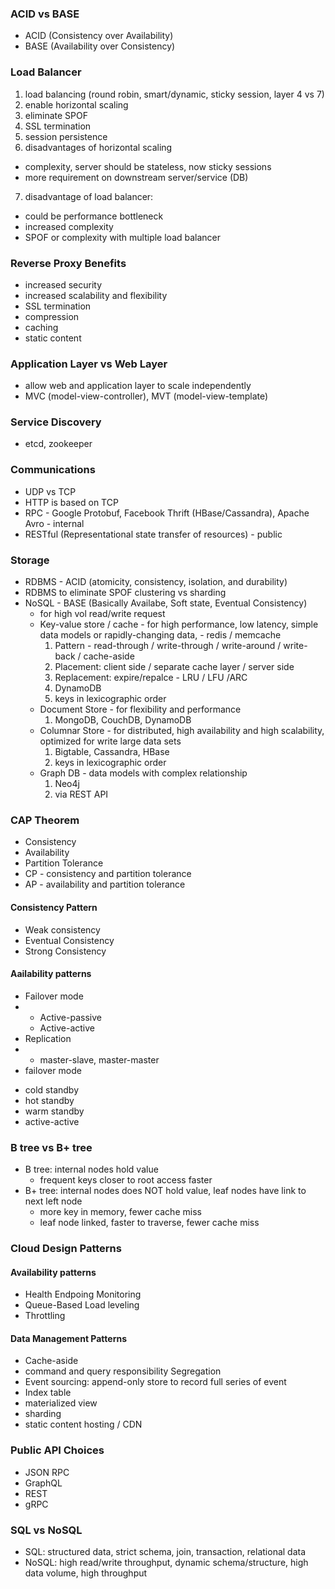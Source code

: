### ACID vs BASE
* ACID (Consistency over Availability)
* BASE (Availability over Consistency)

### Load Balancer
1. load balancing (round robin, smart/dynamic, sticky session, layer 4 vs 7)
2. enable horizontal scaling
3. eliminate SPOF
4. SSL termination
5. session persistence
6. disadvantages of horizontal scaling
  * complexity, server should be stateless, now sticky sessions
  * more requirement on downstream server/service (DB)
7. disadvantage of load balancer:
  * could be performance bottleneck
  * increased complexity
  * SPOF or complexity with multiple load balancer

### Reverse Proxy Benefits
* increased security
* increased scalability and flexibility
* SSL termination
* compression
* caching
* static content

### Application Layer vs Web Layer
* allow web and application layer to scale independently
* MVC (model-view-controller), MVT (model-view-template)

### Service Discovery
* etcd, zookeeper

### Communications
* UDP vs TCP
* HTTP is based on TCP
* RPC - Google Protobuf, Facebook Thrift (HBase/Cassandra), Apache Avro - internal
* RESTful (Representational state transfer of resources) - public

### Storage
* RDBMS - ACID (atomicity, consistency, isolation, and durability)
* RDBMS to eliminate SPOF clustering vs sharding
* NoSQL - BASE (Basically Availabe, Soft state, Eventual Consistency)
  - for high vol read/write request
  - Key-value store / cache - for high performance, low latency, simple data models or rapidly-changing data,  - redis / memcache
    1. Pattern - read-through / write-through / write-around / write-back / cache-aside
    2. Placement: client side / separate cache layer / server side
    3. Replacement: expire/repalce - LRU / LFU /ARC
    4. DynamoDB
    5. keys in lexicographic order
  - Document Store - for flexibility and performance
    1. MongoDB, CouchDB, DynamoDB
  - Columnar Store - for distributed, high availability and high scalability, optimized for write large data sets
    1. Bigtable, Cassandra, HBase
    2. keys in lexicographic order
  - Graph DB - data models with complex relationship
    1. Neo4j
    2. via REST API

### CAP Theorem
- Consistency
- Availability
- Partition Tolerance
- CP - consistency and partition tolerance
- AP - availability and partition tolerance

#### Consistency Pattern
- Weak consistency
- Eventual Consistency
- Strong Consistency


#### Aailability patterns
- Failover mode
- - Active-passive
  - Active-active
- Replication
- - master-slave, master-master
- failover mode
* cold standby
* hot standby
* warm standby
* active-active

### B tree vs B+ tree
* B tree: internal nodes hold value
  - frequent keys closer to root access faster
* B+ tree: internal nodes does NOT hold value, leaf nodes have link to next left node
  - more key in memory, fewer cache miss
  - leaf node linked, faster to traverse, fewer cache miss

### Cloud Design Patterns
#### Availability patterns
* Health Endpoing Monitoring
* Queue-Based Load leveling
* Throttling
#### Data Management Patterns
* Cache-aside
* command and query responsibility Segregation
* Event sourcing: append-only store to record full series of event
* Index table
* materialized view
* sharding
* static content hosting / CDN

### Public API Choices
* JSON RPC
* GraphQL
* REST
* gRPC

### SQL vs NoSQL
- SQL: structured data, strict schema, join, transaction, relational data
- NoSQL: high read/write throughput, dynamic schema/structure, high data volume, high throughput
